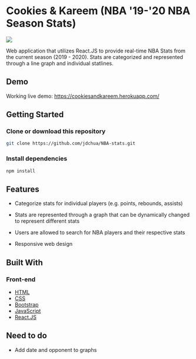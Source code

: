 # Cookies & Kareem (NBA '19-'20 NBA Season Stats)
<img src="https://i1.lensdump.com/i/jgZ9MQ.png">

Web application that utilizes React.JS to provide real-time NBA Stats from the current season (2019 - 2020). Stats are categorized and represented through a line graph and individual statlines.

## Demo
Working live demo: https://cookiesandkareem.herokuapp.com/

## Getting Started

### Clone or download this repository
```sh
git clone https://github.com/jdchua/NBA-stats.git
```

### Install dependencies
```sh
npm install
```

## Features

* Categorize stats for individual players (e.g. points, rebounds, assists)

* Stats are represented through a graph that can be dynamically changed to represent different stats
  
* Users are allowed to search for NBA players and their respective stats
 
* Responsive web design

## Built With
### Front-end
* [HTML](https://developer.mozilla.org/en-US/docs/Learn/HTML)
* [CSS](https://developer.mozilla.org/en-US/docs/Web/CSS/CSS3)
* [Bootstrap](https://getbootstrap.com/docs/3.3/)
* [JavaScript](https://developer.mozilla.org/en-US/docs/Web/JavaScript)
* [React.JS](https://reactjs.org/)


## Need to do
* Add date and opponent to graphs